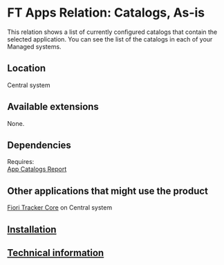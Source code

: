 # FT Apps Relation: Catalogs, As-is

This relation shows a list of currently configured catalogs that contain the selected application. You can see the list of the catalogs in each of your Managed systems.

## Location
Central system

## Available extensions
None.

## Dependencies
Requires:  
[App Catalogs Report](../../ac/FPS01/main.md)

## Other applications that might use the product
[Fiori Tracker Core](../../core/SPS02/main.md) on Central system

## [Installation](inst.md)

## [Technical information](tech.md)